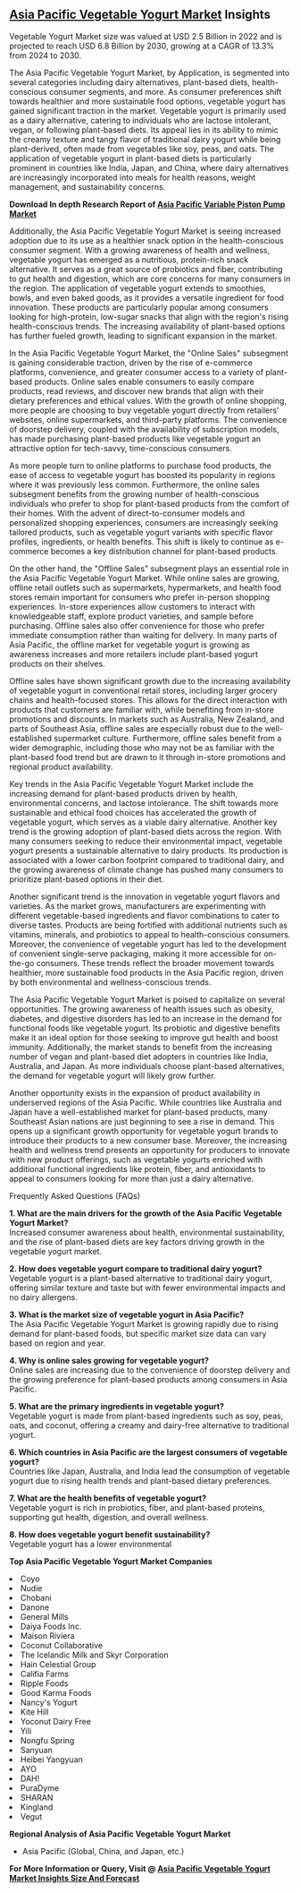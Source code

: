 <h2><a href="https://www.verifiedmarketreports.com/download-sample/?rid=235142&amp;utm_source=Github-Feb&amp;utm_medium=219" target="_blank">Asia Pacific Vegetable Yogurt Market</a> Insights</h2><p>Vegetable Yogurt Market size was valued at USD 2.5 Billion in 2022 and is projected to reach USD 6.8 Billion by 2030, growing at a CAGR of 13.3% from 2024 to 2030.</p><p><p>The Asia Pacific Vegetable Yogurt Market, by Application, is segmented into several categories including dairy alternatives, plant-based diets, health-conscious consumer segments, and more. As consumer preferences shift towards healthier and more sustainable food options, vegetable yogurt has gained significant traction in the market. Vegetable yogurt is primarily used as a dairy alternative, catering to individuals who are lactose intolerant, vegan, or following plant-based diets. Its appeal lies in its ability to mimic the creamy texture and tangy flavor of traditional dairy yogurt while being plant-derived, often made from vegetables like soy, peas, and oats. The application of vegetable yogurt in plant-based diets is particularly prominent in countries like India, Japan, and China, where dairy alternatives are increasingly incorporated into meals for health reasons, weight management, and sustainability concerns. <p><strong>Download In depth Research Report of <a href="https://www.verifiedmarketreports.com/download-sample/?rid=236118&amp;utm_source=Pulse-Dec&amp;utm_medium=219" target="_blank">Asia Pacific Variable Piston Pump Market</a></strong></p></p> <p>Additionally, the Asia Pacific Vegetable Yogurt Market is seeing increased adoption due to its use as a healthier snack option in the health-conscious consumer segment. With a growing awareness of health and wellness, vegetable yogurt has emerged as a nutritious, protein-rich snack alternative. It serves as a great source of probiotics and fiber, contributing to gut health and digestion, which are core concerns for many consumers in the region. The application of vegetable yogurt extends to smoothies, bowls, and even baked goods, as it provides a versatile ingredient for food innovation. These products are particularly popular among consumers looking for high-protein, low-sugar snacks that align with the region's rising health-conscious trends. The increasing availability of plant-based options has further fueled growth, leading to significant expansion in the market.</p> <p>In the Asia Pacific Vegetable Yogurt Market, the "Online Sales" subsegment is gaining considerable traction, driven by the rise of e-commerce platforms, convenience, and greater consumer access to a variety of plant-based products. Online sales enable consumers to easily compare products, read reviews, and discover new brands that align with their dietary preferences and ethical values. With the growth of online shopping, more people are choosing to buy vegetable yogurt directly from retailers’ websites, online supermarkets, and third-party platforms. The convenience of doorstep delivery, coupled with the availability of subscription models, has made purchasing plant-based products like vegetable yogurt an attractive option for tech-savvy, time-conscious consumers. <p>As more people turn to online platforms to purchase food products, the ease of access to vegetable yogurt has boosted its popularity in regions where it was previously less common. Furthermore, the online sales subsegment benefits from the growing number of health-conscious individuals who prefer to shop for plant-based products from the comfort of their homes. With the advent of direct-to-consumer models and personalized shopping experiences, consumers are increasingly seeking tailored products, such as vegetable yogurt variants with specific flavor profiles, ingredients, or health benefits. This shift is likely to continue as e-commerce becomes a key distribution channel for plant-based products.</p> <p>On the other hand, the "Offline Sales" subsegment plays an essential role in the Asia Pacific Vegetable Yogurt Market. While online sales are growing, offline retail outlets such as supermarkets, hypermarkets, and health food stores remain important for consumers who prefer in-person shopping experiences. In-store experiences allow customers to interact with knowledgeable staff, explore product varieties, and sample before purchasing. Offline sales also offer convenience for those who prefer immediate consumption rather than waiting for delivery. In many parts of Asia Pacific, the offline market for vegetable yogurt is growing as awareness increases and more retailers include plant-based yogurt products on their shelves. <p>Offline sales have shown significant growth due to the increasing availability of vegetable yogurt in conventional retail stores, including larger grocery chains and health-focused stores. This allows for the direct interaction with products that customers are familiar with, while benefiting from in-store promotions and discounts. In markets such as Australia, New Zealand, and parts of Southeast Asia, offline sales are especially robust due to the well-established supermarket culture. Furthermore, offline sales benefit from a wider demographic, including those who may not be as familiar with the plant-based food trend but are drawn to it through in-store promotions and regional product availability.</p> <p>Key trends in the Asia Pacific Vegetable Yogurt Market include the increasing demand for plant-based products driven by health, environmental concerns, and lactose intolerance. The shift towards more sustainable and ethical food choices has accelerated the growth of vegetable yogurt, which serves as a viable dairy alternative. Another key trend is the growing adoption of plant-based diets across the region. With many consumers seeking to reduce their environmental impact, vegetable yogurt presents a sustainable alternative to dairy products. Its production is associated with a lower carbon footprint compared to traditional dairy, and the growing awareness of climate change has pushed many consumers to prioritize plant-based options in their diet. <p>Another significant trend is the innovation in vegetable yogurt flavors and varieties. As the market grows, manufacturers are experimenting with different vegetable-based ingredients and flavor combinations to cater to diverse tastes. Products are being fortified with additional nutrients such as vitamins, minerals, and probiotics to appeal to health-conscious consumers. Moreover, the convenience of vegetable yogurt has led to the development of convenient single-serve packaging, making it more accessible for on-the-go consumers. These trends reflect the broader movement towards healthier, more sustainable food products in the Asia Pacific region, driven by both environmental and wellness-conscious trends.</p> <p>The Asia Pacific Vegetable Yogurt Market is poised to capitalize on several opportunities. The growing awareness of health issues such as obesity, diabetes, and digestive disorders has led to an increase in the demand for functional foods like vegetable yogurt. Its probiotic and digestive benefits make it an ideal option for those seeking to improve gut health and boost immunity. Additionally, the market stands to benefit from the increasing number of vegan and plant-based diet adopters in countries like India, Australia, and Japan. As more individuals choose plant-based alternatives, the demand for vegetable yogurt will likely grow further. <p>Another opportunity exists in the expansion of product availability in underserved regions of the Asia Pacific. While countries like Australia and Japan have a well-established market for plant-based products, many Southeast Asian nations are just beginning to see a rise in demand. This opens up a significant growth opportunity for vegetable yogurt brands to introduce their products to a new consumer base. Moreover, the increasing health and wellness trend presents an opportunity for producers to innovate with new product offerings, such as vegetable yogurts enriched with additional functional ingredients like protein, fiber, and antioxidants to appeal to consumers looking for more than just a dairy alternative.</p> <p>Frequently Asked Questions (FAQs)</p> <p><strong>1. What are the main drivers for the growth of the Asia Pacific Vegetable Yogurt Market?</strong><br>Increased consumer awareness about health, environmental sustainability, and the rise of plant-based diets are key factors driving growth in the vegetable yogurt market.</p> <p><strong>2. How does vegetable yogurt compare to traditional dairy yogurt?</strong><br>Vegetable yogurt is a plant-based alternative to traditional dairy yogurt, offering similar texture and taste but with fewer environmental impacts and no dairy allergens.</p> <p><strong>3. What is the market size of vegetable yogurt in Asia Pacific?</strong><br>The Asia Pacific Vegetable Yogurt Market is growing rapidly due to rising demand for plant-based foods, but specific market size data can vary based on region and year.</p> <p><strong>4. Why is online sales growing for vegetable yogurt?</strong><br>Online sales are increasing due to the convenience of doorstep delivery and the growing preference for plant-based products among consumers in Asia Pacific.</p> <p><strong>5. What are the primary ingredients in vegetable yogurt?</strong><br>Vegetable yogurt is made from plant-based ingredients such as soy, peas, oats, and coconut, offering a creamy and dairy-free alternative to traditional yogurt.</p> <p><strong>6. Which countries in Asia Pacific are the largest consumers of vegetable yogurt?</strong><br>Countries like Japan, Australia, and India lead the consumption of vegetable yogurt due to rising health trends and plant-based dietary preferences.</p> <p><strong>7. What are the health benefits of vegetable yogurt?</strong><br>Vegetable yogurt is rich in probiotics, fiber, and plant-based proteins, supporting gut health, digestion, and overall wellness.</p> <p><strong>8. How does vegetable yogurt benefit sustainability?</strong><br>Vegetable yogurt has a lower environmental</p><p><strong>Top Asia Pacific Vegetable Yogurt Market Companies</strong></p><div data-test-id=""><p><li>Coyo</li><li> Nudie</li><li> Chobani</li><li> Danone</li><li> General Mills</li><li> Daiya Foods Inc.</li><li> Maison Riviera</li><li> Coconut Collaborative</li><li> The Icelandic Milk and Skyr Corporation</li><li> Hain Celestial Group</li><li> Califia Farms</li><li> Ripple Foods</li><li> Good Karma Foods</li><li> Nancy's Yogurt</li><li> Kite Hill</li><li> Yoconut Dairy Free</li><li> Yili</li><li> Nongfu Spring</li><li> Sanyuan</li><li> Heibei Yangyuan</li><li> AYO</li><li> DAH!</li><li> PuraDyme</li><li> SHARAN</li><li> Kingland</li><li> Vegut</li></p><div><strong>Regional Analysis of&nbsp;Asia Pacific Vegetable Yogurt Market</strong></div><ul><li dir="ltr"><p dir="ltr">Asia Pacific (Global, China, and Japan, etc.)</p></li></ul><p><strong>For More Information or Query, Visit @&nbsp;</strong><strong><a href="https://www.verifiedmarketreports.com/product/vegetable-yogurt-market/?utm_source=Github-Feb&amp;utm_medium=219" target="_blank">Asia Pacific Vegetable Yogurt Market Insights Size And Forecast</a></strong></p></div><h2>&nbsp;</h2><div data-test-id="">&nbsp;</div>

